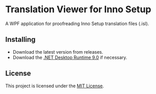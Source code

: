 # Translation Viewer for Inno Setup
A WPF application for proofreading Inno Setup translation files (.isl).

## Installing
- Download the latest version from releases.
- Download the [.NET Desktop Runtime 9.0][download-dotnet] if necessary.

## License
This project is licensed under the [MIT License](LICENSE).

[download-dotnet]: https://dotnet.microsoft.com/en-us/download/dotnet/9.0

